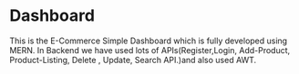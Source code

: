# Dashboard
This is the E-Commerce Simple Dashboard which is fully developed using MERN. In Backend we have used lots of APIs(Register,Login, Add-Product, Product-Listing, Delete , Update, Search API.)and also used AWT.
